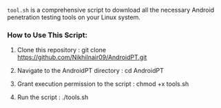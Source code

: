 `tool.sh` is a comprehensive script to download all the necessary Android penetration testing tools on your Linux system.

### How to Use This Script:

1. Clone this repository : git clone https://github.com/Nikhilnair09/AndroidPT.git 

2. Navigate to the AndroidPT directory : cd AndroidPT

3. Grant execution permission to the script :  chmod +x tools.sh

4. Run the script : ./tools.sh
